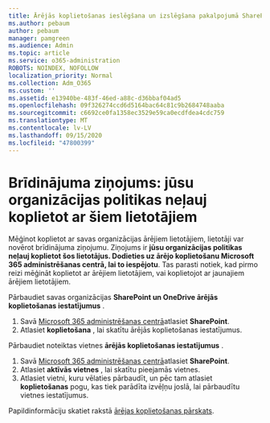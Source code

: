 ```yaml
---
title: Ārējās koplietošanas ieslēgšana un izslēgšana pakalpojumā SharePoint
ms.author: pebaum
author: pebaum
manager: pamgreen
ms.audience: Admin
ms.topic: article
ms.service: o365-administration
ROBOTS: NOINDEX, NOFOLLOW
localization_priority: Normal
ms.collection: Adm_O365
ms.custom: ''
ms.assetid: e13940be-483f-46ed-a88c-d36bbaf04ad5
ms.openlocfilehash: 09f326274ccd6d5164bac64c81c9b2684748aaba
ms.sourcegitcommit: c6692ce0fa1358ec3529e59ca0ecdfdea4cdc759
ms.translationtype: MT
ms.contentlocale: lv-LV
ms.lasthandoff: 09/15/2020
ms.locfileid: "47800399"
---
```

# <a name="warning-message-your-organizations-policies-dont-allow-you-to-share-with-these-users"></a>Brīdinājuma ziņojums: jūsu organizācijas politikas neļauj koplietot ar šiem lietotājiem

Mēģinot koplietot ar savas organizācijas ārējiem lietotājiem, lietotāji var novērot brīdinājuma ziņojumu. Ziņojums ir **jūsu organizācijas politikas neļauj koplietot šos lietotājus. Dodieties uz ārējo koplietošanu Microsoft 365 administrēšanas centrā, lai to iespējotu**. Tas parasti notiek, kad pirmo reizi mēģināt koplietot ar ārējiem lietotājiem, vai koplietojot ar jaunajiem ārējiem lietotājiem.

Pārbaudiet savas organizācijas **SharePoint un OneDrive ārējās koplietošanas iestatījumus** .

1. Savā [Microsoft 365 administrēšanas centrā](https://admin.microsoft.com/AdminPortal/Home#/homepage">https://admin.microsoft.com/)atlasiet **SharePoint**.
3. Atlasiet **koplietošana** , lai skatītu ārējās koplietošanas iestatījumus.

Pārbaudiet noteiktas vietnes **ārējās koplietošanas iestatījumus** .

1. Savā [Microsoft 365 administrēšanas centrā](https://admin.microsoft.com/AdminPortal/Home#/homepage">https://admin.microsoft.com/)atlasiet **SharePoint**.
2. Atlasiet **aktīvās vietnes** , lai skatītu pieejamās vietnes.
3. Atlasiet vietni, kuru vēlaties pārbaudīt, un pēc tam atlasiet **koplietošanas** pogu, kas tiek parādīta izvēļņu joslā, lai pārbaudītu vietnes iestatījumus.

Papildinformāciju skatiet rakstā [ārējas koplietošanas pārskats](https://docs.microsoft.com/sharepoint/external-sharing-overview).
